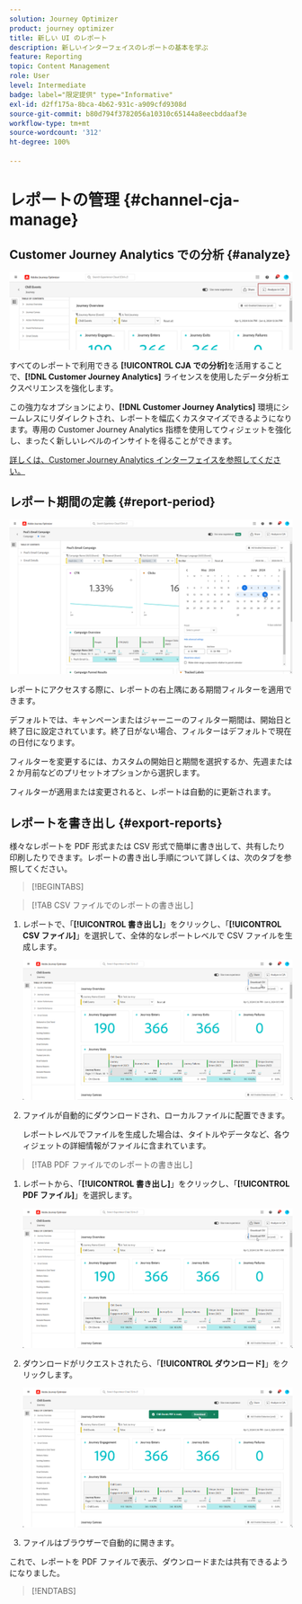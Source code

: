 ```yaml
---
solution: Journey Optimizer
product: journey optimizer
title: 新しい UI のレポート
description: 新しいインターフェイスのレポートの基本を学ぶ
feature: Reporting
topic: Content Management
role: User
level: Intermediate
badge: label="限定提供" type="Informative"
exl-id: d2ff175a-8bca-4b62-931c-a909cfd9308d
source-git-commit: b80d794f3782056a10310c65144a8eecbddaaf3e
workflow-type: tm+mt
source-wordcount: '312'
ht-degree: 100%

---
```


# レポートの管理 {#channel-cja-manage}

## Customer Journey Analytics での分析 {#analyze}

![](assets/cja-analyze.png)

すべてのレポートで利用できる **[!UICONTROL CJA での分析]**&#x200B;を活用することで、**[!DNL Customer Journey Analytics]** ライセンスを使用したデータ分析エクスペリエンスを強化します。

この強力なオプションにより、**[!DNL Customer Journey Analytics]** 環境にシームレスにリダイレクトされ、レポートを幅広くカスタマイズできるようになります。専用の Customer Journey Analytics 指標を使用してウィジェットを強化し、まったく新しいレベルのインサイトを得ることができます。

[詳しくは、Customer Journey Analytics インターフェイスを参照してください。](https://experienceleague.adobe.com/ja/docs/analytics-platform/using/cja-overview/cja-getting-started)

## レポート期間の定義 {#report-period}

![](assets/cja-time-period.png)

レポートにアクセスする際に、レポートの右上隅にある期間フィルターを適用できます。

デフォルトでは、キャンペーンまたはジャーニーのフィルター期間は、開始日と終了日に設定されています。終了日がない場合、フィルターはデフォルトで現在の日付になります。

フィルターを変更するには、カスタムの開始日と期間を選択するか、先週または 2 か月前などのプリセットオプションから選択します。

フィルターが適用または変更されると、レポートは自動的に更新されます。

## レポートを書き出し {#export-reports}

様々なレポートを PDF 形式または CSV 形式で簡単に書き出して、共有したり印刷したりできます。レポートの書き出し手順について詳しくは、次のタブを参照してください。

>[!BEGINTABS]

>[!TAB CSV ファイルでのレポートの書き出し]

1. レポートで、「**[!UICONTROL 書き出し]**」をクリックし、「**[!UICONTROL CSV ファイル]**」を選択して、全体的なレポートレベルで CSV ファイルを生成します。

   ![](assets/export_cja_csv.png)

1. ファイルが自動的にダウンロードされ、ローカルファイルに配置できます。

   レポートレベルでファイルを生成した場合は、タイトルやデータなど、各ウィジェットの詳細情報がファイルに含まれています。

>[!TAB PDF ファイルでのレポートの書き出し]

1. レポートから、「**[!UICONTROL 書き出し]**」をクリックし、「**[!UICONTROL PDF ファイル]**」を選択します。

   ![](assets/export_cja_pdf.png)

1. ダウンロードがリクエストされたら、「**[!UICONTROL ダウンロード]**」をクリックします。

   ![](assets/export_cja_pdf_2.png)

1. ファイルはブラウザーで自動的に開きます。

これで、レポートを PDF ファイルで表示、ダウンロードまたは共有できるようになりました。

>[!ENDTABS]
